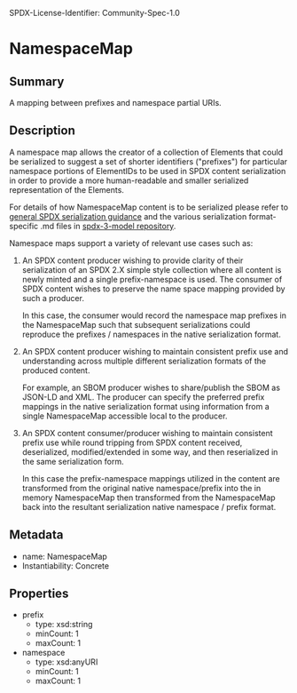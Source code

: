 SPDX-License-Identifier: Community-Spec-1.0

# NamespaceMap

## Summary

A mapping between prefixes and namespace partial URIs.

## Description

A namespace map allows the creator of a collection of Elements that could be
serialized to suggest a set of shorter identifiers ("prefixes") for particular
namespace portions of ElementIDs to be used in SPDX content serialization in
order to provide a more human-readable and smaller serialized representation of
the Elements.

For details of how NamespaceMap content is to be serialized please refer to
[general SPDX serialization guidance](https://github.com/spdx/spdx-3-model/tree/main/serialization#readme/)
and the various serialization format-specific .md files in
[spdx-3-model repository](https://github.com/spdx/spdx-3-model/tree/main/serialization).

Namespace maps support a variety of relevant use cases such as:

1. An SPDX content producer wishing to provide clarity of their serialization
    of an SPDX 2.X simple style collection where all content is newly minted
    and a single prefix-namespace is used. The consumer of SPDX content wishes
    to preserve the name space mapping provided by such a producer.

    In this case, the consumer would record the namespace map prefixes in the
    NamespaceMap such that subsequent serializations could reproduce the
    prefixes / namespaces in the native serialization format.

2. An SPDX content producer wishing to maintain consistent prefix use and
    understanding across multiple different serialization formats of the
    produced content.
  
    For example, an SBOM producer wishes to share/publish the SBOM as JSON-LD
    and XML. The producer can specify the preferred prefix mappings in the
    native serialization format using information from a single NamespaceMap
    accessible local to the producer.

3. An SPDX content consumer/producer wishing to maintain consistent prefix use
    while round tripping from SPDX content received, deserialized,
    modified/extended in some way, and then reserialized in the same
    serialization form.

    In this case the prefix-namespace mappings utilized in the content are
    transformed from the original native namespace/prefix into the in memory
    NamespaceMap then transformed from the NamespaceMap back into the resultant
    serialization native namespace / prefix format.

## Metadata

- name: NamespaceMap
- Instantiability: Concrete

## Properties

- prefix
  - type: xsd:string
  - minCount: 1
  - maxCount: 1
- namespace
  - type: xsd:anyURI
  - minCount: 1
  - maxCount: 1
